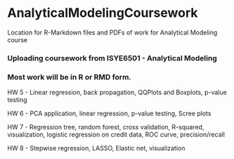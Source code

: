 # AnalyticalModelingCoursework
Location for R-Markdown files and PDFs of work for Analytical Modeling course

### Uploading coursework from ISYE6501 - Analytical Modeling

### Most work will be in R or RMD form.

HW 5 - Linear regression, back propagation, QQPlots and Boxplots, p-value testing

HW 6 - PCA application, linear regression, p-value testing, Scree plots

HW 7 - Regression tree, random forest, cross validation, R-squared, visualization, logistic regression on credit data, ROC curve, precision/recall

HW 8 - Stepwise regression, LASSO, Elastic net, visualization

